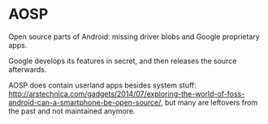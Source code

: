 # AOSP

Open source parts of Android: missing driver blobs and Google proprietary apps.

Google develops its features in secret, and then releases the source afterwards.

AOSP does contain userland apps besides system stuff: <http://arstechnica.com/gadgets/2014/07/exploring-the-world-of-foss-android-can-a-smartphone-be-open-source/>, but many are leftovers from the past and not maintained anymore.
